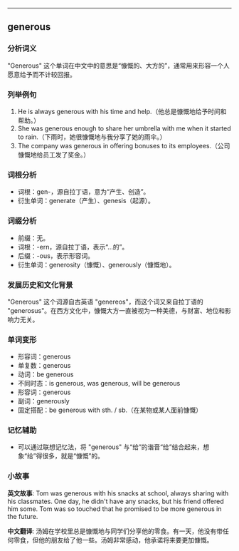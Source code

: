 
---------------
## generous
### 分析词义
"Generous" 这个单词在中文中的意思是“慷慨的、大方的”，通常用来形容一个人愿意给予而不计较回报。

### 列举例句
1. He is always generous with his time and help.（他总是慷慨地给予时间和帮助。）
2. She was generous enough to share her umbrella with me when it started to rain.（下雨时，她很慷慨地与我分享了她的雨伞。）
3. The company was generous in offering bonuses to its employees.（公司慷慨地给员工发了奖金。）

### 词根分析
- 词根：gen-，源自拉丁语，意为“产生、创造”。
- 衍生单词：generate（产生）、genesis（起源）。

### 词缀分析
- 前缀：无。
- 词根：-ern，源自拉丁语，表示“…的”。
- 后缀：-ous，表示形容词。
- 衍生单词：generosity（慷慨）、generously（慷慨地）。

### 发展历史和文化背景
"Generous" 这个词源自古英语 "genereos"，而这个词又来自拉丁语的 "generosus"。在西方文化中，慷慨大方一直被视为一种美德，与财富、地位和影响力无关。

### 单词变形
- 形容词：generous
- 单复数：generous
- 动词：be generous
- 不同时态：is generous, was generous, will be generous
- 形容词：generous
- 副词：generously
- 固定搭配：be generous with sth. / sb.（在某物或某人面前慷慨）

### 记忆辅助
- 可以通过联想记忆法，将 "generous" 与“给”的谐音“给”结合起来，想象“给”得很多，就是“慷慨”的。

### 小故事
**英文故事**:
Tom was generous with his snacks at school, always sharing with his classmates. One day, he didn't have any snacks, but his friend offered him some. Tom was so touched that he promised to be more generous in the future.

**中文翻译**:
汤姆在学校里总是慷慨地与同学们分享他的零食。有一天，他没有带任何零食，但他的朋友给了他一些。汤姆非常感动，他承诺将来要更加慷慨。


